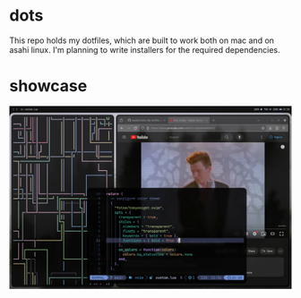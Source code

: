 # dots

This repo holds my dotfiles, which are built to work both on mac and on asahi linux.
I'm planning to write installers for the required dependencies.

# showcase

![showcase image](showcase/screenshot.png)
